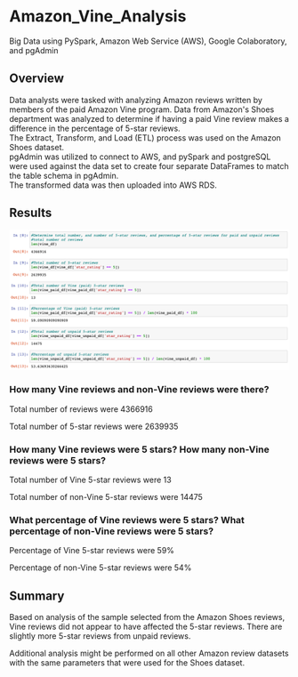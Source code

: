 # Amazon_Vine_Analysis
Big Data using PySpark, Amazon Web Service (AWS), Google Colaboratory, and pgAdmin

## Overview
Data analysts were tasked with analyzing Amazon reviews written by members of the paid Amazon Vine program. 
Data from Amazon's Shoes department was analyzed to determine if having a paid Vine review makes a difference in the percentage of 5-star reviews.  
The Extract, Transform, and Load (ETL) process was used on the Amazon Shoes dataset.  
pgAdmin was utilized to connect to AWS, and pySpark and postgreSQL were used against the data set to create four separate DataFrames to match the table schema in pgAdmin.  
The transformed data was then uploaded into AWS RDS.


## Results

![Pic 1](https://github.com/Akotovets1/Amazon_Vine_Analysis/blob/main/images/19.png)

### How many Vine reviews and non-Vine reviews were there?

Total number of reviews were 4366916

Total number of 5-star reviews were 2639935


### How many Vine reviews were 5 stars? How many non-Vine reviews were 5 stars?

Total number of Vine 5-star reviews were 13

Total number of non-Vine 5-star reviews were 14475

### What percentage of Vine reviews were 5 stars? What percentage of non-Vine reviews were 5 stars?

Percentage of Vine 5-star reviews were 59%

Percentage of non-Vine 5-star reviews were 54%


## Summary

Based on analysis of the sample selected from the Amazon Shoes reviews, Vine reviews did not appear to have affected the 5-star reviews. There are slightly more 5-star reviews from unpaid reviews.

Additional analysis might be performed on all other Amazon review datasets with the same parameters that were used for the Shoes dataset.




